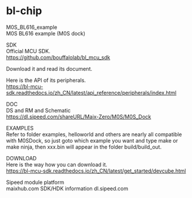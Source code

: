 # bl-chip

M0S_BL616_example   
M0S BL616 example (M0S dock)   

SDK   
Official MCU SDK.  
https://github.com/bouffalolab/bl_mcu_sdk     

Download it and read its document.   

Here is the API of its peripherals.   
https://bl-mcu-sdk.readthedocs.io/zh_CN/latest/api_reference/peripherals/index.html  

DOC   
DS and RM and Schematic  
https://dl.sipeed.com/shareURL/Maix-Zero/M0S/M0S_Dock 

EXAMPLES   
Refer to folder examples, helloworld and others are nearly all compatible with M0SDock, so just goto which example you want and type make or make ninja, then xxx.bin will appear in the folder build/build_out.    

DOWNLOAD   
Here is the way how you can download it.   
https://bl-mcu-sdk.readthedocs.io/zh_CN/latest/get_started/devcube.html


Sipeed module platform   
maixhub.com
SDK/HDK information
dl.sipeed.com

